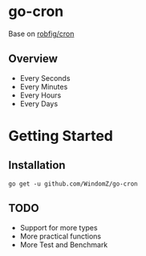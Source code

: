 # go-cron

Base on [robfig/cron](https://github.com/robfig/cron)

## Overview

* Every Seconds
* Every Minutes
* Every Hours
* Every Days

# Getting Started

## Installation

```
go get -u github.com/WindomZ/go-cron
```

## TODO

* Support for more types
* More practical functions
* More Test and Benchmark
